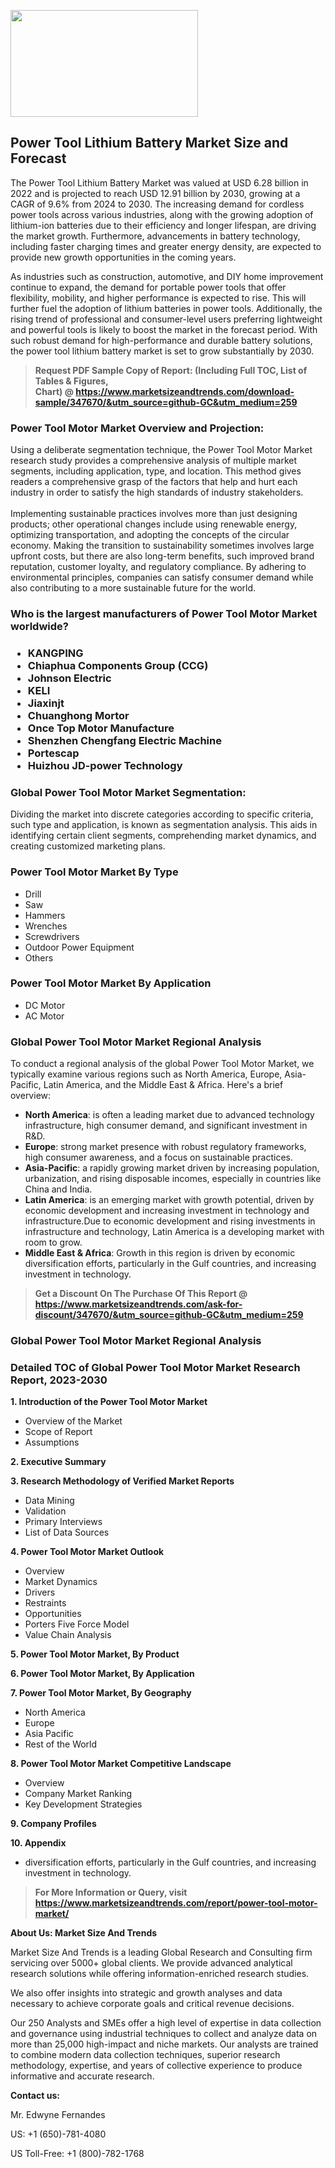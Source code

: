 <p><img class="alignnone size-medium wp-image-20088" src="https://ffe5etoiles.com/wp-content/uploads/2024/12/MST1-300x171.png" alt="" width="300" height="171" /></p><h2>Power Tool Lithium Battery Market Size and Forecast</h2><p>The Power Tool Lithium Battery Market was valued at USD 6.28 billion in 2022 and is projected to reach USD 12.91 billion by 2030, growing at a CAGR of 9.6% from 2024 to 2030. The increasing demand for cordless power tools across various industries, along with the growing adoption of lithium-ion batteries due to their efficiency and longer lifespan, are driving the market growth. Furthermore, advancements in battery technology, including faster charging times and greater energy density, are expected to provide new growth opportunities in the coming years.</p><p>As industries such as construction, automotive, and DIY home improvement continue to expand, the demand for portable power tools that offer flexibility, mobility, and higher performance is expected to rise. This will further fuel the adoption of lithium batteries in power tools. Additionally, the rising trend of professional and consumer-level users preferring lightweight and powerful tools is likely to boost the market in the forecast period. With such robust demand for high-performance and durable battery solutions, the power tool lithium battery market is set to grow substantially by 2030.</p></p><blockquote id="" class=""><strong>Request PDF Sample Copy of Report: (Including Full TOC, List of Tables &amp; Figures, Chart)&nbsp;@&nbsp;<strong><a href="https://www.marketsizeandtrends.com/download-sample/347670/&utm_source=github-GC&utm_medium=259" target="_blank">https://www.marketsizeandtrends.com/download-sample/347670/&utm_source=github-GC&utm_medium=259</a></strong></strong></blockquote><h3 id="" class="">Power Tool Motor Market&nbsp;Overview and Projection:</h3><p id="" class="">Using a deliberate segmentation technique, the Power Tool Motor Market research study provides a comprehensive analysis of multiple market segments, including application, type, and location. This method gives readers a comprehensive grasp of the factors that help and hurt each industry in order to satisfy the high standards of industry stakeholders. <br /> <br />Implementing sustainable practices involves more than just designing products; other operational changes include using renewable energy, optimizing transportation, and adopting the concepts of the circular economy. Making the transition to sustainability sometimes involves large upfront costs, but there are also long-term benefits, such improved brand reputation, customer loyalty, and regulatory compliance. By adhering to environmental principles, companies can satisfy consumer demand while also contributing to a more sustainable future for the world.</p><h3 id="" class="">Who is the largest manufacturers of&nbsp;Power Tool Motor Market worldwide?</h3><h3 class=""><p><ul><li>KANGPING </li><li> Chiaphua Components Group (CCG) </li><li> Johnson Electric </li><li> KELI </li><li> Jiaxinjt </li><li> Chuanghong Mortor </li><li> Once Top Motor Manufacture </li><li> Shenzhen Chengfang Electric Machine </li><li> Portescap </li><li> Huizhou JD-power Technology</li></ul></p></h3><h3 id="" class="">Global&nbsp;Power Tool Motor Market Segmentation:</h3><p id="" class="">Dividing the market into discrete categories according to specific criteria, such type and application, is known as segmentation analysis. This aids in identifying certain client segments, comprehending market dynamics, and creating customized marketing plans.</p><h3 id="" class="">Power Tool Motor Market&nbsp;By Type</h3><p><p><ul><li>Drill</li><li> Saw</li><li> Hammers</li><li> Wrenches</li><li> Screwdrivers</li><li> Outdoor Power Equipment</li><li> Others</p></li></ul></p></p><h3 id="" class="">Power Tool Motor Market&nbsp;By Application</h3><p class=""><p><ul><li>DC Motor</li><li> AC Motor</li></ul></p></p><h3 id="" class="">Global Power Tool Motor Market Regional Analysis</h3><p id="" class="">To conduct a regional analysis of the global Power Tool Motor Market, we typically examine various regions such as North America, Europe, Asia-Pacific, Latin America, and the Middle East &amp; Africa. Here's a brief overview:</p><ul><li><strong>North America</strong>: is often a leading market due to advanced technology infrastructure, high consumer demand, and significant investment in R&amp;D.</li><li><strong>Europe</strong>: strong market presence with robust regulatory frameworks, high consumer awareness, and a focus on sustainable practices.</li><li><strong>Asia-Pacific</strong>: a rapidly growing market driven by increasing population, urbanization, and rising disposable incomes, especially in countries like China and India.</li><li><strong>Latin America</strong>: is an emerging market with growth potential, driven by economic development and increasing investment in technology and infrastructure.Due to economic development and rising investments in infrastructure and technology, Latin America is a developing market with room to grow.</li><li><strong>Middle East &amp; Africa</strong>: Growth in this region is driven by economic diversification efforts, particularly in the Gulf countries, and increasing investment in technology.</li></ul><blockquote id="" class=""><strong>Get a Discount On The Purchase Of This Report @ <strong><a href="https://www.marketsizeandtrends.com/ask-for-discount/347670/&utm_source=github-GC&utm_medium=259" target="_blank">https://www.marketsizeandtrends.com/ask-for-discount/347670/&utm_source=github-GC&utm_medium=259</a></strong></strong></blockquote><h3 id="" class="">Global Power Tool Motor Market Regional Analysis</h3><h3 id="" class="">Detailed TOC of Global Power Tool Motor Market Research Report, 2023-2030</h3><p id="" class=""><strong>1. Introduction of the Power Tool Motor Market</strong></p><ul><li>Overview of the Market</li><li>Scope of Report</li><li>Assumptions</li></ul><p id="" class=""><strong>2. Executive Summary</strong></p><p id="" class=""><strong>3. Research Methodology of Verified Market Reports</strong></p><ul><li>Data Mining</li><li>Validation</li><li>Primary Interviews</li><li>List of Data Sources</li></ul><p id="" class=""><strong>4. Power Tool Motor Market Outlook</strong></p><ul><li>Overview</li><li>Market Dynamics</li><li>Drivers</li><li>Restraints</li><li>Opportunities</li><li>Porters Five Force Model</li><li>Value Chain Analysis</li></ul><p id="" class=""><strong>5. Power Tool Motor Market, By Product</strong></p><p id="" class=""><strong>6. Power Tool Motor Market, By Application</strong></p><p id="" class=""><strong>7. Power Tool Motor Market, By Geography</strong></p><ul><li>North America</li><li>Europe</li><li>Asia Pacific</li><li>Rest of the World</li></ul><p id="" class=""><strong>8. Power Tool Motor Market Competitive Landscape</strong></p><ul><li>Overview</li><li>Company Market Ranking</li><li>Key Development Strategies</li></ul><p id="" class=""><strong>9. Company Profiles</strong></p><p id="" class=""><strong>10. Appendix</strong></p><ul><li>diversification efforts, particularly in the Gulf countries, and increasing investment in technology.</li></ul><blockquote id="" class=""><strong>For More Information or Query, visit <strong><strong><a href="https://www.marketsizeandtrends.com/report/power-tool-motor-market/" target="_blank">https://www.marketsizeandtrends.com/report/power-tool-motor-market/</a></strong></strong></strong></blockquote><p id="" class=""><strong>About Us: Market Size And Trends</strong></p><p id="" class="">Market Size And Trends is a leading Global Research and Consulting firm servicing over 5000+ global clients. We provide advanced analytical research solutions while offering information-enriched research studies.</p><p id="" class="">We also offer insights into strategic and growth analyses and data necessary to achieve corporate goals and critical revenue decisions.</p><p id="" class="">Our 250 Analysts and SMEs offer a high level of expertise in data collection and governance using industrial techniques to collect and analyze data on more than 25,000 high-impact and niche markets. Our analysts are trained to combine modern data collection techniques, superior research methodology, expertise, and years of collective experience to produce informative and accurate research.</p><p id="" class=""><strong>Contact us:</strong></p><p id="" class="">Mr. Edwyne Fernandes</p><p id="" class="">US: +1 (650)-781-4080</p><p id="" class="">US Toll-Free: +1 (800)-782-1768</p>
